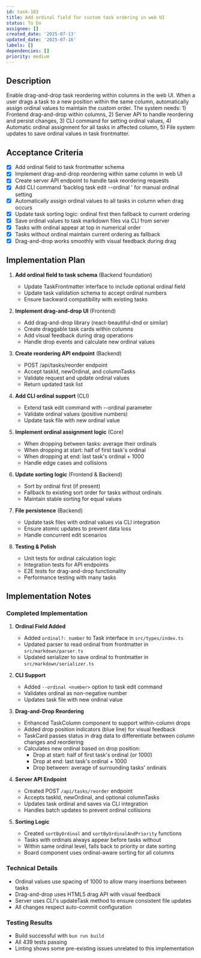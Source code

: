 ```yaml
---
id: task-183
title: Add ordinal field for custom task ordering in web UI
status: To Do
assignee: []
created_date: '2025-07-13'
updated_date: '2025-07-16'
labels: []
dependencies: []
priority: medium
---
```


## Description

Enable drag-and-drop task reordering within columns in the web UI. When a user drags a task to a new position within the same column, automatically assign ordinal values to maintain the custom order. The system needs: 1) Frontend drag-and-drop within columns, 2) Server API to handle reordering and persist changes, 3) CLI command for setting ordinal values, 4) Automatic ordinal assignment for all tasks in affected column, 5) File system updates to save ordinal values in task frontmatter.
## Acceptance Criteria

- [x] Add ordinal field to task frontmatter schema
- [x] Implement drag-and-drop reordering within same column in web UI
- [x] Create server API endpoint to handle task reordering requests
- [x] Add CLI command 'backlog task edit --ordinal <number>' for manual ordinal setting
- [x] Automatically assign ordinal values to all tasks in column when drag occurs
- [x] Update task sorting logic: ordinal first then fallback to current ordering
- [x] Save ordinal values to task markdown files via CLI from server
- [x] Tasks with ordinal appear at top in numerical order
- [x] Tasks without ordinal maintain current ordering as fallback
- [x] Drag-and-drop works smoothly with visual feedback during drag

## Implementation Plan

1. **Add ordinal field to task schema** (Backend foundation)
   - Update TaskFrontmatter interface to include optional ordinal field
   - Update task validation schema to accept ordinal numbers
   - Ensure backward compatibility with existing tasks

2. **Implement drag-and-drop UI** (Frontend)
   - Add drag-and-drop library (react-beautiful-dnd or similar)
   - Create draggable task cards within columns
   - Add visual feedback during drag operations
   - Handle drop events and calculate new ordinal values

3. **Create reordering API endpoint** (Backend)
   - POST /api/tasks/reorder endpoint
   - Accept taskId, newOrdinal, and columnTasks
   - Validate request and update ordinal values
   - Return updated task list

4. **Add CLI ordinal support** (CLI)
   - Extend task edit command with --ordinal parameter
   - Validate ordinal values (positive numbers)
   - Update task file with new ordinal value

5. **Implement ordinal assignment logic** (Core)
   - When dropping between tasks: average their ordinals
   - When dropping at start: half of first task's ordinal
   - When dropping at end: last task's ordinal + 1000
   - Handle edge cases and collisions

6. **Update sorting logic** (Frontend & Backend)
   - Sort by ordinal first (if present)
   - Fallback to existing sort order for tasks without ordinals
   - Maintain stable sorting for equal values

7. **File persistence** (Backend)
   - Update task files with ordinal values via CLI integration
   - Ensure atomic updates to prevent data loss
   - Handle concurrent edit scenarios

8. **Testing & Polish**
   - Unit tests for ordinal calculation logic
   - Integration tests for API endpoints
   - E2E tests for drag-and-drop functionality
   - Performance testing with many tasks

## Implementation Notes

### Completed Implementation

1. **Ordinal Field Added**
   - Added `ordinal?: number` to Task interface in `src/types/index.ts`
   - Updated parser to read ordinal from frontmatter in `src/markdown/parser.ts`
   - Updated serializer to save ordinal to frontmatter in `src/markdown/serializer.ts`

2. **CLI Support**
   - Added `--ordinal <number>` option to task edit command
   - Validates ordinal as non-negative number
   - Updates task file with new ordinal value

3. **Drag-and-Drop Reordering**
   - Enhanced TaskColumn component to support within-column drops
   - Added drop position indicators (blue line) for visual feedback
   - TaskCard passes status in drag data to differentiate between column changes and reordering
   - Calculates new ordinal based on drop position:
     - Drop at start: half of first task's ordinal (or 1000)
     - Drop at end: last task's ordinal + 1000
     - Drop between: average of surrounding tasks' ordinals

4. **Server API Endpoint**
   - Created POST `/api/tasks/reorder` endpoint
   - Accepts taskId, newOrdinal, and optional columnTasks
   - Updates task ordinal and saves via CLI integration
   - Handles batch updates to prevent ordinal collisions

5. **Sorting Logic**
   - Created `sortByOrdinal` and `sortByOrdinalAndPriority` functions
   - Tasks with ordinals always appear before tasks without
   - Within same ordinal level, falls back to priority or date sorting
   - Board component uses ordinal-aware sorting for all columns

### Technical Details

- Ordinal values use spacing of 1000 to allow many insertions between tasks
- Drag-and-drop uses HTML5 drag API with visual feedback
- Server uses CLI's updateTask method to ensure consistent file updates
- All changes respect auto-commit configuration

### Testing Results

- Build successful with `bun run build`
- All 439 tests passing
- Linting shows some pre-existing issues unrelated to this implementation
